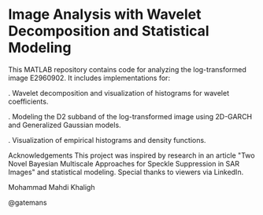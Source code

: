 # Image Analysis with Wavelet Decomposition and Statistical Modeling
This MATLAB repository contains code for analyzing the log-transformed image E2960902. It includes implementations for:

   . Wavelet decomposition and visualization of histograms for wavelet coefficients.

   . Modeling the D2 subband of the log-transformed image using 2D-GARCH and Generalized Gaussian models.

   . Visualization of empirical histograms and density functions.
 
Acknowledgements
This project was inspired by research in an article "Two Novel Bayesian Multiscale Approaches for
 Speckle Suppression in SAR Images" and statistical modeling.
Special thanks to viewers via LinkedIn.

Mohammad Mahdi Khaligh

@gatemans
